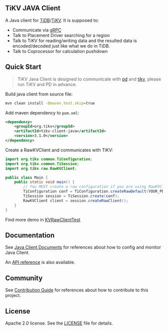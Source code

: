 ## TiKV JAVA Client

A Java client for [TiDB](https://github.com/pingcap/tidb)/[TiKV](https://github.com/tikv/tikv).
It is supposed to:
+ Communicate via [gRPC](http://www.grpc.io/)
+ Talk to Placement Driver searching for a region
+ Talk to TiKV for reading/writing data and the resulted data is encoded/decoded just like what we do in TiDB.
+ Talk to Coprocessor for calculation pushdown

## Quick Start

> TiKV Java Client is designed to communicate with [pd](https://github.com/tikv/pd) and [tikv](https://github.com/tikv/tikv), please run TiKV and PD in advance.

Build java client from source file:

```sh
mvn clean install -Dmaven.test.skip=true
```

Add maven dependency to `pom.xml`:

```xml
<dependency>
	<groupId>org.tikv</groupId>
	<artifactId>tikv-client-java</artifactId>
	<version>3.1.0</version>
</dependency>
```

Create a RawKVClient and communicates with TiKV:

```java
import org.tikv.common.TiConfiguration;
import org.tikv.common.TiSession;
import org.tikv.raw.RawKVClient;

public class Main {
	public static void main() {
		// You MUST create a raw configuration if you are using RawKVClient.
		TiConfiguration conf = TiConfiguration.createRawDefault(YOUR_PD_ADDRESSES);
		TiSession session = TiSession.create(conf);
		RawKVClient client = session.createRawClient();
	}
}
```

Find more demo in [KVRawClientTest](https://github.com/birdstorm/KVRawClientTest/)

## Documentation

See [Java Client Documents](/docs/README.md) for references about how to config and monitor Java Client.

An [API reference](https://tikv.github.io/client-java/apidocs) is also available.

## Community

See [Contribution Guide](https://tikv.github.io/client-java/contribution/introduction.html) for references about how to contribute to this project.

## License

Apache 2.0 license. See the [LICENSE](./LICENSE) file for details.